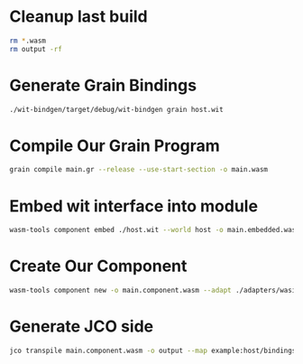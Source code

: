# Cleanup last build
```sh
rm *.wasm
rm output -rf
```
# Generate Grain Bindings
```sh
./wit-bindgen/target/debug/wit-bindgen grain host.wit
```
# Compile Our Grain Program
```sh
grain compile main.gr --release --use-start-section -o main.wasm
```
# Embed wit interface into module
```sh
wasm-tools component embed ./host.wit --world host -o main.embedded.wasm main.wasm
```
# Create Our Component
```sh
wasm-tools component new -o main.component.wasm --adapt ./adapters/wasi_snapshot_preview1.wasm main.embedded.wasm
```
# Generate JCO side
```sh
jco transpile main.component.wasm -o output --map example:host/bindings=../bindings.js
```